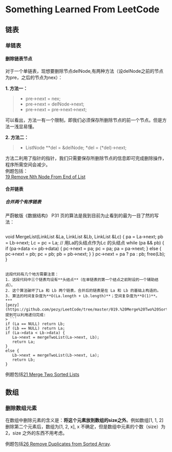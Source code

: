 # Something Learned From LeetCode
## 链表
### 单链表   
#### 删除链表节点   
   
对于一个单链表，现想要删除节点delNode,有两种方法（设delNode之前的节点为pre，之后的节点为nex）：   

**1. 方法一：**  
> * pre->next = nex;
> * pre->next = delNode->next;
> * pre->next = pre->next->next;  

可以看出，方法一有一个限制，即我们必须保存所删除节点的前一个节点。但是方法一浅显易懂。  

**2. 方法二：**
> * ListNode **del = &delNode; *del = (*del)->next;   

方法二利用了指针的指针，我们只需要保存所删除节点的信息即可完成删除操作，程序所需空间会减少。   
例题包括：  
[19 Remove Nth Node From End of List](https://leetcode.com/problems/remove-nth-node-from-end-of-list/)    
#### 合并链表
##### 合并两个有序链表
严蔚敏版《数据结构》 P31 页的算法是我到目前为止看到的最为一目了然的写法：  
> ```
void MergeList(LinkList &La, LinkList &Lb, LinkList &Lc) {
   pa = La->next; pb = Lb->next;
   Lc = pc = La; // 用La的头结点作为Lc 的头结点
   while (pa && pb) {
      if (pa->data <= pb->data) {
         pc->next = pa; pc = pa; pa = pa->next;
      }
      else {
         pc->next = pb; pc = pb; pb = pb->next;
      }
   } 
   pc->next = pa ? pa : pb;
   free(Lb);
}
```   
  
这段代码有几个地方需要注意：  
1. 这段代码中三个链表均设有**头结点**（在单链表的第一个结点之前附设的一个辅助结点）。  
2. 这个算法破坏了La 和 Lb 两个链表，合并后的链表是在 La 和 Lb 的基础上构造的。  
3. 算法的时间复杂度为**O(La.length + Lb.length)**；空间复杂度为**O(1)**。  
***
[pezy](https://github.com/pezy/LeetCode/tree/master/019.%20Merge%20Two%20Sorted%20Lists) 提到可以利用递归完成:
> ```
if (La == NULL) return Lb;
if (Lb == NULL) return La;
if (La->data < Lb->data) {
   La->next = mergeTwoList(La->next, Lb);
   return La;
}
else {
   Lb->next = mergeTwoList(Lb->next, La);
   return Lb;
}  
```  
  
例题包括[21 Merge Two Sorted Lists](https://leetcode.com/problems/merge-two-sorted-lists/)  

## 数组
### 删除数组元素
在数组中删除元素的含义是：**将这个元素放到数组的size之外**。例如数组[1, 1, 2]删除第二个元素后，数组为[1, 2, x], x 不确定，但是数组中元素的个数（size）为2，size 之外的东西不用考虑。  
   
例题包括[26 Remove Duplicates from Sorted Array](https://leetcode.com/problems/remove-duplicates-from-sorted-array/).



